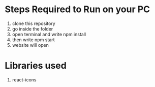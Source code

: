 # Steps Required to Run on your PC

1) clone this repository
2) go inside the folder
3) open terminal and write npm install
4) then write npm start
5) website will open

# Libraries used

1) react-icons
